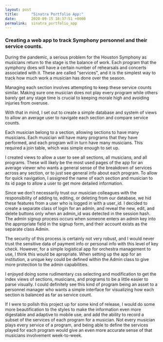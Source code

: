 ```yaml
---
layout: post
title:      "Sinatra Portfolio App:"
date:       2020-09-15 18:37:51 +0000
permalink:  sinatra_portfolio_app
---
```


### Creating a web app to track Symphony personnel and their service counts.

During the pandemic, a serious problem for the Houston Symphony as musicians return to the stage is the balance of work. Each program that the symphony does will have a certain number of rehearsals and concerts associated with it. These are called "services", and it is the simplest way to track how much work a musician has done over the season.

Managing each section involves attempting to keep these service counts similar. Making sure one musician does not play every program while others barely get any stage time is crucial to keeping morale high and avoiding injuries from overuse. 

With that in mind, I set out to create a simple database and system of views to allow an average user to navigate each section and compare service counts.

Each musician belong to a section, allowing sections to have many musicians. Each musician will have many programs that they have performed, and each program will in turn have many musicians. This required a join table, which was simple enough to set up. 

I created views to allow a user to see all sections, all musicians, and all programs. These will likely be the most used pages of the app for an average viewer who wants a general sense of the breakdown of services across any section, or to just see general info about each program. To allow for quick navigation, I assigned the name of each section and musician to its id page to allow a user to get more detailed information.

Since we don't necessarily trust our musician colleagues with the responsibility of adding to, editing, or deleting from our database, we hid these features from a user who is logged in with a user_id. I decided to create a separate class of login for an admin, and reveal the new, edit, and delete buttons only when an admin_id was detected in the session hash. The admin signup process occurs when someone enters an admin key into the appropriate field in the signup form, and their account exists as the separate class Admin. 

The security of this process is certainly not very robust, and I would never trust the sensitive data of payment info or personal info with this level of key check. However, for a simple logistical app for orchestra management to use, I think this would be apropriate. When setting up the app for an institution, a unique key could be defined within the Admin class to give more protection to the admin capabilities.

I enjoyed doing some rudimentary css selecting and modification to get the index views of sections, musicians, and programs to be a little easier to parse visually. I could definitely see this kind of program being an asset to a personnel manager who wants a simple interface for visualizing how each section is balanced as far as service count.

If I were to polish this project up for some kind of release, I would do some more beautification to the styles to make the information even more digestable and adaptive to mobile use, and add the ability to record a subset of the services of each program for a musician. Not every musician plays every service of a program, and being able to define the services played for each program would give an even more accurate sense of that musicians involvement week-to-week. 
